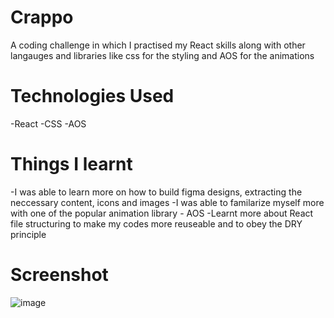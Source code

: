 # Crappo
A coding challenge in which I practised my React skills along with other langauges and libraries like css for the styling and AOS for the animations

# Technologies Used
-React
-CSS
-AOS

# Things I learnt
-I was able to learn more on how to build figma designs, extracting the neccessary content, icons and images
-I was able to familarize myself more with one of the popular animation library - AOS
-Learnt more about React file structuring to make my codes more reuseable and to obey the DRY principle

# Screenshot
![image](https://github.com/Adedayo-Onabamiro/CrappoReact/assets/67838803/b5e64241-e456-4793-9452-9e39d7f8aa1e)

